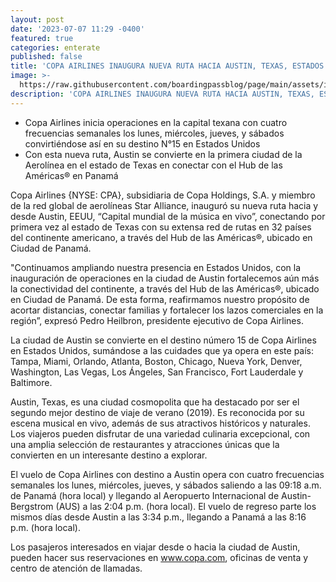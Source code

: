 ```yaml
---
layout: post
date: '2023-07-07 11:29 -0400'
featured: true
categories: enterate
published: false
title: 'COPA AIRLINES INAUGURA NUEVA RUTA HACIA AUSTIN, TEXAS, ESTADOS UNIDOS'
image: >-
  https://raw.githubusercontent.com/boardingpassblog/page/main/assets/images/Austin.jpg
description: 'COPA AIRLINES INAUGURA NUEVA RUTA HACIA AUSTIN, TEXAS, ESTADOS UNIDOS'
---
```

- Copa Airlines inicia operaciones en la capital texana con cuatro frecuencias semanales los lunes, miércoles, jueves, y sábados convirtiéndose así en su destino N°15 en Estados Unidos
- Con esta nueva ruta, Austin se convierte en la primera ciudad de la Aerolínea en el estado de Texas en conectar con el Hub de las Américas® en Panamá

Copa Airlines {NYSE: CPA}, subsidiaria de Copa Holdings, S.A. y miembro de la red global de aerolíneas Star Alliance, inauguró su nueva ruta hacia y desde Austin, EEUU, “Capital mundial de la música en vivo”, conectando por primera vez al estado de Texas con su extensa red de rutas en 32 países del continente americano, a través del Hub de las Américas®, ubicado en Ciudad de Panamá.

"Continuamos ampliando nuestra presencia en Estados Unidos, con la inauguración de operaciones en la ciudad de Austin fortalecemos aún más la conectividad del continente, a través del Hub de las Américas®, ubicado en Ciudad de Panamá. De esta forma, reafirmamos nuestro propósito de acortar distancias, conectar familias y fortalecer los lazos comerciales en la región”, expresó Pedro Heilbron, presidente ejecutivo de Copa Airlines.

La ciudad de Austin se convierte en el destino número 15 de Copa Airlines en Estados Unidos, sumándose a las cuidades que ya opera en este país: Tampa, Miami, Orlando, Atlanta, Boston, Chicago, Nueva York, Denver, Washington, Las Vegas, Los Ángeles, San Francisco, Fort Lauderdale y Baltimore. 

Austin, Texas, es una ciudad cosmopolita que ha destacado por ser el segundo mejor destino de viaje de verano (2019). Es reconocida por su escena musical en vivo, además de sus atractivos históricos y naturales. Los viajeros pueden disfrutar de una variedad culinaria excepcional, con una amplia selección de restaurantes y atracciones únicas que la convierten en un interesante destino a explorar.

El vuelo de Copa Airlines con destino a Austin opera con cuatro frecuencias semanales los lunes, miércoles, jueves, y sábados saliendo a las 09:18 a.m. de Panamá (hora local) y llegando al Aeropuerto Internacional de Austin-Bergstrom (AUS) a las 2:04 p.m. (hora local). El vuelo de regreso parte los mismos días desde Austin a las 3:34 p.m., llegando a Panamá a las 8:16 p.m. (hora local).

Los pasajeros interesados en viajar desde o hacia la ciudad de Austin, pueden hacer sus reservaciones en www.copa.com, oficinas de venta y centro de atención de llamadas.

